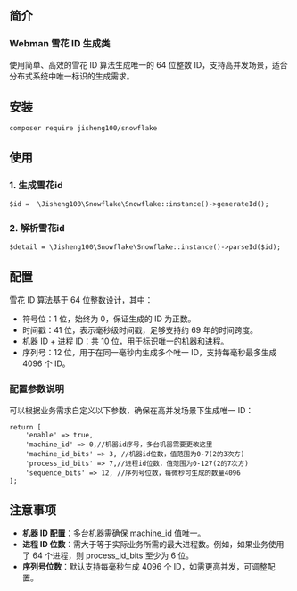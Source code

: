 ## 简介
### Webman 雪花 ID 生成类

使用简单、高效的雪花 ID 算法生成唯一的 64 位整数 ID，支持高并发场景，适合分布式系统中唯一标识的生成需求。

## 安装
```
composer require jisheng100/snowflake
```

## 使用
### 1. 生成雪花id

```
$id =  \Jisheng100\Snowflake\Snowflake::instance()->generateId();
```
### 2. 解析雪花id

```
$detail = \Jisheng100\Snowflake\Snowflake::instance()->parseId($id);
```
## 配置

雪花 ID 算法基于 64 位整数设计，其中：

- 符号位：1 位，始终为 0，保证生成的 ID 为正数。
- 时间戳：41 位，表示毫秒级时间戳，足够支持约 69 年的时间跨度。
- 机器 ID + 进程 ID：共 10 位，用于标识唯一的机器和进程。
- 序列号：12 位，用于在同一毫秒内生成多个唯一 ID，支持每毫秒最多生成 4096 个 ID。

### 配置参数说明
可以根据业务需求自定义以下参数，确保在高并发场景下生成唯一 ID：
```
return [
    'enable' => true,
    'machine_id' => 0,//机器id序号，多台机器需要更改这里
    'machine_id_bits' => 3, //机器id位数，值范围为0-7(2的3次方)
    'process_id_bits' => 7,//进程id位数，值范围为0-127(2的7次方)
    'sequence_bits' => 12, //序列号位数，每微秒可生成的数量4096
];
```

## 注意事项
- **机器 ID 配置**：多台机器需确保 machine_id 值唯一。
- **进程 ID 位数**：需大于等于实际业务所需的最大进程数。例如，如果业务使用了 64 个进程，则 process_id_bits 至少为 6 位。
- **序列号位数**：默认支持每毫秒生成 4096 个 ID，如需更高并发，可调整配置。
